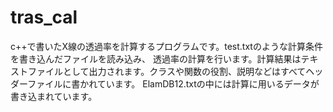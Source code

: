 # tras_cal
c++で書いたX線の透過率を計算するプログラムです。test.txtのような計算条件を書き込んだファイルを読み込み、
透過率の計算を行います。計算結果はテキストファイルとして出力されます。クラスや関数の役割、説明などはすべてヘッダーファイルに書かれています。
  ElamDB12.txtの中には計算に用いるデータが書き込まれています。
